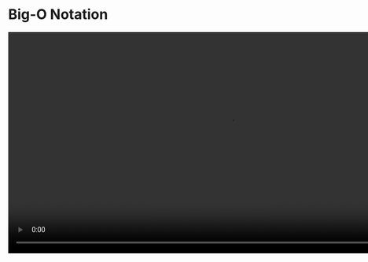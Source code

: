 # Big-O Notation

<video src="https://youtu.be/__vX2sjlpXU?feature=shared" width="900" mini-player="true"/>

## The story so far...

<table>
<tr>
<td width="50%">
Can measure actual runtime to compare algorithms

- however, runtime is noisy (highly sensitive to hardware/software and implementation details)
</td>
<td>
Can count instructions to compare algorithms

- can define <code-block lang="tex"> T(n)</code-block> which depends on the input size
- for large inputs, our focus should be on the dominant terms of <code-block lang="tex"> T(n)</code-block>

</td>
</tr>
</table>



## Inline Math

<procedure style="choices">
<b>Sequence</b>
<note>also known as a progression, is a successive arrangement of numbers in an order according to some specific rules</note>
<p>Depending upon the number of terms in a sequence, it is classified into two types, namely a finite sequence and an infinite sequence.</p>
<code-block lang="tex"> \text{ Examples}</code-block>
<step><code-block lang="tex"> \text{ finite arithmetic sequence : 
} 3, 5, 7, 9, 11</code-block></step>
<step><code-block lang="tex"> \text{ infinite arithmetic sequence : 
} 3, 5, 7, 9, 11, \dots </code-block></step>
</procedure>

<procedure style="choices">
<b>Series</b>
<note>formed by <i>adding</i> the elements of a sequence</note>
<p>Depending on whether the sequence is finite or infinite, the series can be either finite or infinite.</p>
<code-block lang="tex"> \text{ Examples}</code-block>
<step><code-block lang="tex"> \text{ finite arithmetic sequence : 
} 3 + 5 + 7 + 9 + 11</code-block></step>
<step><code-block lang="tex"> \text{ infinite arithmetic sequence : 
} 3 + 5 + 7 + 9 + 11 + \dots </code-block></step>
</procedure>



## Comparing Algorithms

<procedure title="Comparative Rules">
<step><code-block lang="tex"> log\ ab = log\ a + log\ b \\</code-block></step>
<step><code-block lang="tex"> log\ \frac{a}{b} = log\ a - log\ b \\</code-block></step>
<step><code-block lang="tex"> log\ a^b = b\ log\ a \\</code-block></step>
<step><code-block lang="tex"> a^{log^{b}_{c}} = b^{log^{a}_{c}} \\</code-block></step>
<step><code-block lang="tex"> a^b = n \Rightarrow b = log_a\ n \\</code-block></step>
</procedure>

<deflist collapsible="true" default-state="collapsed">
<def title="Compare two...">

<procedure style="choices">
<p>Are these the same?</p>
<step><format color="GreenYellow"><code-block lang="tex"> T(n) = 2n</code-block></format></step>
<step><format color="Orange"><code-block lang="tex"> T(n) = 25n</code-block></format></step>
</procedure>

<table>
<tr>

[//]: # (TODO : ADD IMAGES)
<td><img src="https://placehold.co/600x400" alt="" /></td>
<td><img src="https://placehold.co/600x400" alt="" /></td>
</tr>
</table>
</def>
<def title="Compare three...">

<procedure style="choices">
<p>Are these the same?</p>
<step><format color="GreenYellow"><code-block lang="tex"> T(n) = 2n</code-block></format></step>
<step><format color="Orange"><code-block lang="tex"> T(n) = 25n</code-block></format></step>
<step><format color="DodgerBlue"><code-block lang="tex"> T(n) = n^2</code-block></format></step>
</procedure>

<table>
<tr>

[//]: # (TODO : ADD IMAGES)
<td><img src="https://placehold.co/600x400" alt="" /></td>
<td><img src="https://placehold.co/600x400" alt="" /></td>
<td><img src="https://placehold.co/600x400" alt="" /></td>
</tr>
</table>
</def>
<def title="Compare two more...">

<procedure style="choices">
<p>Are these the same?</p>
<step><format color="GreenYellow"><code-block lang="tex"> T(n) = 1000n + 500</code-block></format></step>
<step><format color="Orange"><code-block lang="tex"> T(n) = n^2</code-block></format></step>
</procedure>

<table>
<tr>

[//]: # (TODO : ADD IMAGES)
<td><img src="https://placehold.co/600x400" alt="" /></td>
<td><img src="https://placehold.co/600x400" alt="" /></td>
</tr>
<tr>

[//]: # (TODO : ADD IMAGES)
<td><img src="https://placehold.co/600x400" alt="" /></td>
<td><img src="https://placehold.co/600x400" alt="" /></td>
</tr>
</table>
</def>
<def title="Bottomline...">

<procedure style="choices">
<code-block lang="tex"> \text{Trying to compare } T(n) \text{ functions, but...}</code-block>
<step><code-block lang="tex"> \text{we need to about large values of } n</code-block></step>
</procedure>

<procedure style="choices">
<code-block lang="tex"> \text{Can we properly define } &le; \text{ for functions?}</code-block>
<step><code-block lang="tex"> \text{we can group functions into } sets \text{ and make our lives easier}</code-block></step>
</procedure>
</def>
</deflist>



## Asymptotic Analysis

<note>refers to the study of an algorithm as the input size “gets big” or reaches a limit (in the calculus sense)</note>

### Growth Rate

<note>rate at which the cost of an algorithm grows as the size of its input grows</note>

### Common Sets of Functions

<table>
<tr>
<td>
<img src="http://127.0.0.1:3000/courses/_build/html/_images/04_s11.png" alt="" />
</td>
<td>
<procedure style="choices">
<code-block lang="tex"> \text{Algorithm } A \text{ is better than Algorithm } B \text{ if…}</code-block>
<step><code-block lang="tex"> \text{for large values of } n, T_A(n) \text{ grows slower than } T_B(n)</code-block></step>
<step><code-block lang="tex"> \text{Note: Faster growth rate…slower algorithm…}</code-block></step>
</procedure>
</td>
</tr>
</table>

### Examples

[//]: # (<table>)











[//]: # (</table>)

<table>
<tr>
<td>order of growth</td>
<td>name</td>
<td>typical code framework</td>
<td>description</td>
<td>example</td>
</tr>
<tr>
<td><code-block lang="tex"> 1</code-block></td>
<td>constant</td>
<td><code-block lang="c++">a = b + c;</code-block></td>
<td>statement</td>
<td>add two numbers</td>
</tr>
<tr>
<td><code-block lang="tex"> log\ n</code-block></td>
<td>logarithmic</td>
<td>

```c++
while (n > 1) {
  /*do something*/
}
```
</td>
<td>divide in half</td>
<td>binary search</td>
</tr>
<tr>
<td><code-block lang="tex"> n</code-block></td>
<td>linear</td>
<td>

```c++
for (int i = 0; i < n; i++) {
  /*do something*/
}
```
</td>
<td>single loop</td>
<td>find the maximum</td>
</tr>
<tr>
<td><code-block lang="tex"> n\ log\ n</code-block></td>
<td>linearithmic</td>
<td><code-block lang="tex">
// \ see\ mergesort
</code-block></td>
<td>divide &amp; conquer</td>
<td>mergesort</td>
</tr>
<tr>
<td><code-block lang="tex"> n^2</code-block></td>
<td>polynomial<br/>(quadratic)</td>
<td>

```c++
for (int i = 0; i < n; i++) {
  for (int j = 0; j < n; j++) { 
    /*do something*/
  }
}
```
</td>
<td>double loop</td>
<td>check all pairs</td>
</tr>
<tr>
<td><code-block lang="tex"> n^3</code-block></td>
<td>polynomial</td>
<td>

```c++ 
for (int i = 0; i < n; i++) {
  for (int j = 0; j < n; j++) {
    for (int k = 0; k < n; k++) { 
      /*do something*/
    }
  }
}
```

</td>
<td>double loop</td>
<td>check all pairs</td>
</tr>
<tr>
<td><code-block lang="tex"> 2^n</code-block></td>
<td>exponential</td>
<td><code-block lang="tex">
// \ see\ combinatorial\ search
</code-block></td>
<td>exhaustive search</td>
<td>check all subsets</td>
</tr>
</table>


### Asymptotic Bounds

<procedure>
<tabs>

<tab title="Defined">
<img src="https://placehold.co/600x400" alt="" />
<br/><br/>
<p>Asymptotic bounds are a way of describing the behavior of an algorithm as the input size approaches infinity. They are used to analyze the time and space complexity of algorithms, and are expressed in terms of upper and lower bounds.</p>
<p>The most commonly used asymptotic bounds are Big-O notation, Omega notation, and Theta notation.</p>
<br/>
<procedure>
<b>Big-O notation</b>
<p>is an upper bound on the growth rate of an algorithm. It describes the worst-case scenario of an algorithm’s time complexity.</p>
<step>

```tex
\text{if an algorithm has a time complexity of } O(n^2) \text{ means that the running}
```
```tex
\text{time of the algorithm grows no faster than } n^2 
```
</step>
</procedure>
<procedure>
<b>Big-Omega notation</b>
<p>is a lower bound on the growth rate of an algorithm. It describes the best-case scenario of an algorithm’s time complexity.</p>
<step>

```tex
\text{if an algorithm has a time complexity of } \Omega(n^2) \text{ means that the running}
```
```tex
\text{time of the algorithm grows at least as fast as } n^2 
```
</step>
</procedure>
<procedure>
<b>Theta notation</b>
<p>provides both an upper and lower bound on the growth rate of an algorithm. It describes the tight bound on the growth rate of an algorithm.</p>
<step>

```tex
\text{if an algorithm has a time complexity of } \Theta(n^2) \text{ means that the running}
```
```tex
\text{time of the algorithm grows exactly as fast as } n^2 
```
</step>
</procedure>
<br/>
<p>Asymptotic bounds are useful because they allow us to compare the efficiency of different algorithms and to choose the most appropriate one for a given task.</p>
</tab>

<tab title="Big-O">
<note>
<p>Definition</p>
<img src="http://127.0.0.1:3000/courses/_build/html/_images/04_s13.png" alt=""/>
<br/><br/>
<procedure>
<p>Translation</p>
<code-block lang="tex">
T(n) \text{ is upper bounded by } f(n) \text{ if and only if } T(n) \text{ is less than or} \\
</code-block>
<code-block lang="tex"> 
\text{ equal to some constant } C \times f(n) \text{ the function we chose to bound with} \\</code-block>
<code-block lang="tex">
\text{for all } N \text{ greater than the initial } n \text{ or not}
</code-block>
</procedure>
<procedure>
<p>Examples</p>
<code-block lang="tex">
\begin{align*}
c.g : f(n) &= 2n + 3 \\
2n + 3 & \le \ ?? \\
2n + 3 & \le 10n \Rightarrow O(n) \\
& \text{alternatively} \\
2n + 3 & \le 5n^2 \Rightarrow O(n^2) \\
\end{align*}
</code-block>
</procedure>
</note>
</tab>

<tab title="Big-Omega">
<note>
<p>Definition</p>
<img src="http://127.0.0.1:3000/courses/_build/html/_images/04_s15.png" alt=""/>
<br/><br/>
<procedure>
<p>Translation</p>
<code-block lang="tex">
T(n) \text{ is lower bounded by } f(n) \text{ if and only if } T(n) \text{ is greater than or} \\
</code-block>
<code-block lang="tex"> 
\text{ equal to some constant } C \times f(n) \text{ the function we chose to bound with} \\</code-block>
<code-block lang="tex">
\text{for all } N \text{ less than the initial } n \text{ or not}
</code-block>
</procedure>
<procedure>
<p>Examples</p>
<code-block lang="tex">
\begin{align*}
c.g : f(n) &= 2n + 3 \\
2n + 3 & \le 1 * n\ \forall n \le 1 \\
2n + 3 & \le n \Rightarrow \Omega(n) \\
& \text{alternatively} \\
2n + 3 & \le 1 * log\ n\ \forall n \le 1 \\
2n + 3 & \le 1 * log\ n\ \Rightarrow \Omega(log\ n) \\
\end{align*}
</code-block>
</procedure>
</note>
</tab>

<tab title="Theta">
<note>
<p>Definition</p>
<img src="http://127.0.0.1:3000/courses/_build/html/_images/04_s16.png" alt=""/>
<br/><br/>
<procedure>
<p>Translation</p>
<code-block lang="tex">
[//]: # (TODO : FIX THIS EQUATION)
T(n) \text{ is lower bounded by } f(n) \text{ if and only if } T(n) \text{ is equal to some constant} \\
</code-block>
<code-block lang="tex"> 
\text{  } C \times f(n) \text{ the function we chose to bound with} \\</code-block>
<code-block lang="tex">
\text{for all } N \text{ less than the initial } n \text{ or not}
</code-block>
</procedure>
<procedure>
<p>Examples</p>
<code-block lang="tex">
\begin{align*}
c.g : f(n) & = 2n + 3 \\
Big-\Omega & \le 2n + 3 & \le Big-O \\
1 * n\ & \le 2n + 3 & \le 5 * n \Rightarrow \Theta(n) \\
\end{align*}
</code-block>
</procedure>
</note>
</tab>
</tabs>
</procedure>

<tip>In practice, ignore constants and drop lower order terms...</tip>


### Advantages &amp; Disadvantages

<table>
<tr>
<th>
<procedure style="choices">
<p>✅</p>
<step>Asymptotic analysis provides a high-level understanding of how an algorithm performs with respect to input size.</step>
<step>It is a useful tool for comparing the efficiency of different algorithms and selecting the best one for a specific problem.</step>
<step>It helps in predicting how an algorithm will perform on larger input sizes, which is essential for real-world applications.</step>
<step>Asymptotic analysis is relatively easy to perform and requires only basic mathematical skills.</step>
</procedure>
</th>
<th>
<procedure style="choices">
<p>❌</p>
<step>Asymptotic analysis does not provide an accurate running time or space usage of an algorithm.</step>
<step>It assumes that the input size is the only factor that affects an algorithm’s performance, which is not always the case in practice.</step>
<step>Asymptotic analysis can sometimes be misleading, as two algorithms with the same asymptotic complexity may have different actual running times or space usage.</step>
<step>It is not always straightforward to determine the best asymptotic complexity for an algorithm, as there may be trade-offs between time and space complexity.</step>
</procedure>
</th>
</tr>
</table>

### True or False

<tip>

```tex
\text{time complexity growth rates : } 1 , log\ n , n , n\ log\ n , n^2 , n^3 , 2^n , n! 
```
</tip>

<tabs>
<tab title="Test yourself...">
<table>
<tr>
<th></th><th><code-block lang="tex"> \text{Big-O}</code-block></th><th><code-block lang="tex"> \text{Big-}\Omega</code-block></th><th><code-block lang="tex"> \Theta</code-block></th>
</tr>
<tr>
<td><code-block lang="tex"> 10^2 + 3000n + 10</code-block></td><td></td><td></td><td></td>
</tr>
<tr>
<td><code-block lang="tex"> 21\ log\ n</code-block></td><td></td><td></td><td></td>
</tr>
<tr>
<td><code-block lang="tex"> 500\ log\ n + n^4</code-block></td><td></td><td></td><td></td>
</tr>
<tr>
<td><code-block lang="tex"> \sqrt{n} + log\ n^{50}</code-block></td><td></td><td></td><td></td>
</tr>
<tr>
<td><code-block lang="tex"> 4^n + n^{5000}</code-block></td><td></td><td></td><td></td>
</tr>
<tr>
<td><code-block lang="tex"> 3000n^3 + n^{3.5}</code-block></td><td></td><td></td><td></td>
</tr>
<tr>
<td><code-block lang="tex"> 2^5 + n!</code-block></td><td></td><td></td><td></td>
</tr>
</table>
</tab>
<tab title="Answers...">
<table>
<tr>
<th></th><th><code-block lang="tex"> \text{Big-O}</code-block></th><th><code-block lang="tex"> \text{Big-}\Omega</code-block></th><th><code-block lang="tex"> \Theta</code-block></th>
</tr>
<tr>
<td><code-block lang="tex"> 10^2 + 3000n + 10</code-block></td>
<td><code-block lang="tex"> n</code-block></td>
<td><code-block lang="tex"> n</code-block></td>
<td><code-block lang="tex"> \text{true}</code-block></td>
</tr>
<tr>
<td><code-block lang="tex"> 21\ log\ n</code-block></td>
<td><code-block lang="tex"> log\ n</code-block></td>
<td><code-block lang="tex"> log\ n</code-block></td>
<td><code-block lang="tex"> \text{true}</code-block></td>
</tr>
<tr>
<td><code-block lang="tex"> 500\ log\ n + n^4</code-block></td>
<td><code-block lang="tex"> n^2</code-block></td>
<td><code-block lang="tex"> log\ n</code-block></td>
<td><code-block lang="tex"> \text{false}</code-block></td>
</tr>
<tr>
<td><code-block lang="tex"> \sqrt{n} + log\ n^{50}</code-block></td>
<td><code-block lang="tex"> log\ n</code-block></td>
<td><code-block lang="tex"> log\ n</code-block></td>
<td><code-block lang="tex"> \text{true}</code-block></td>
</tr>
<tr>
<td><code-block lang="tex"> 4^n + n^{5000}</code-block></td>
<td><code-block lang="tex"> 2^n</code-block></td>
<td><code-block lang="tex"> n^2</code-block></td>
<td><code-block lang="tex"> \text{false}</code-block></td>
</tr>
<tr>
<td><code-block lang="tex"> 3000n^3 + n^{3.5}</code-block></td>
<td><code-block lang="tex"> n^2</code-block></td>
<td><code-block lang="tex"> n^2</code-block></td>
<td><code-block lang="tex"> \text{true}</code-block></td>
</tr>
<tr>
<td><code-block lang="tex"> 2^5 + n!</code-block></td>
<td><code-block lang="tex"> n!</code-block></td>
<td><code-block lang="tex"> n!</code-block></td>
<td><code-block lang="tex"> \text{true}</code-block></td>
</tr>
</table>
</tab>
</tabs>

<tip>
<procedure style="choices">
<p>Asymptotic Performance</p>
<step><code-block lang="tex"> \text{For large values of } n \text{ a } \Theta(n^2) \text{ algorithm always beats a } \Theta(n^3) \text{ algorithm}</code-block></step>
<step><i>However, we shouldn't completely ignore asymptotically slower algorithms</i></step>
</procedure>
</tip>




















